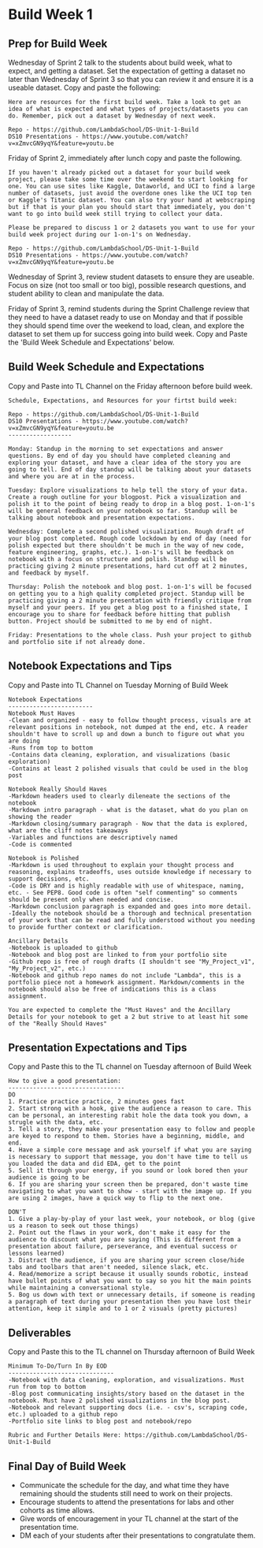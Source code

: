 # Build Week 1

## Prep for Build Week
Wednesday of Sprint 2 talk to the students about build week, what to expect, and getting a dataset. Set the expectation of getting a dataset no later than Wednesday of Sprint 3 so that you can review it and ensure it is a useable dataset. Copy and paste the following:

```
Here are resources for the first build week. Take a look to get an idea of what is expected and what types of projects/datasets you can do. Remember, pick out a dataset by Wednesday of next week.

Repo - https://github.com/LambdaSchool/DS-Unit-1-Build
DS10 Presentations - https://www.youtube.com/watch?v=xZmvcGN9yqY&feature=youtu.be
```

Friday of Sprint 2, immediately after lunch copy and paste the following.
```
If you haven't already picked out a dataset for your build week project, please take some time over the weekend to start looking for one. You can use sites like Kaggle, Dataworld, and UCI to find a large number of datasets, just avoid the overdone ones like the UCI top ten or Kaggle's Titanic dataset. You can also try your hand at webscraping but if that is your plan you should start that immediately, you don't want to go into build week still trying to collect your data. 

Please be prepared to discuss 1 or 2 datasets you want to use for your build week project during our 1-on-1's on Wednesday.

Repo - https://github.com/LambdaSchool/DS-Unit-1-Build
DS10 Presentations - https://www.youtube.com/watch?v=xZmvcGN9yqY&feature=youtu.be
```

Wednesday of Sprint 3, review student datasets to ensure they are useable. Focus on size (not too small or too big), possible research questions, and student ability to clean and manipulate the data.

Friday of Sprint 3, remind students during the Sprint Challenge review that they need to have a dataset ready to use on Monday and that if possible they should spend time over the weekend to load, clean, and explore the dataset to set them up for success going into build week. Copy and Paste the 'Build Week Schedule and Expectations' below.

## Build Week Schedule and Expectations

Copy and Paste into TL Channel on the Friday afternoon before build week.
```
Schedule, Expectations, and Resources for your firtst build week:

Repo - https://github.com/LambdaSchool/DS-Unit-1-Build
DS10 Presentations - https://www.youtube.com/watch?v=xZmvcGN9yqY&feature=youtu.be
------------------

Monday: Standup in the morning to set expectations and answer questions. By end of day you should have completed cleaning and exploring your dataset, and have a clear idea of the story you are going to tell. End of day standup will be talking about your datasets and where you are at in the process.

Tuesday: Explore visualizations to help tell the story of your data. Create a rough outline for your blogpost. Pick a visualization and polish it to the point of being ready to drop in a blog post. 1-on-1's will be general feedback on your notebook so far. Standup will be talking about notebook and presentation expectations.

Wednesday: Complete a second polished visualization. Rough draft of your blog post completed. Rough code lockdown by end of day (need for polish expected but there shouldn't be much in the way of new code, feature engineering, graphs, etc.). 1-on-1's will be feedback on notebook with a focus on structure and polish. Standup will be practicing giving 2 minute presentations, hard cut off at 2 minutes, and feedback by myself.

Thursday: Polish the notebook and blog post. 1-on-1's will be focused on getting you to a high quality completed project. Standup will be practicing giving a 2 minute presentation with friendly critique from myself and your peers. If you get a blog post to a finished state, I encourage you to share for feedback before hitting that publish button. Project should be submitted to me by end of night.

Friday: Presentations to the whole class. Push your project to github and portfolio site if not already done.
```

## Notebook Expectations and Tips
Copy and Paste into TL Channel on Tuesday Morning of Build Week
```
Notebook Expectations
------------------------
Notebook Must Haves
-Clean and organized - easy to follow thought process, visuals are at relevant positions in notebook, not dumped at the end, etc. A reader shouldn't have to scroll up and down a bunch to figure out what you are doing
-Runs from top to bottom
-Contains data cleaning, exploration, and visualizations (basic exploration)
-Contains at least 2 polished visuals that could be used in the blog post

Notebook Really Should Haves
-Markdown headers used to clearly dileneate the sections of the notebook
-Markdown intro paragraph - what is the dataset, what do you plan on showing the reader
-Markdown closing/summary paragraph - Now that the data is explored, what are the cliff notes takeaways
-Variables and functions are descriptively named
-Code is commented

Notebook is Polished
-Markdown is used throughout to explain your thought process and reasoning, explains tradeoffs, uses outside knowledge if necessary to support decisions, etc.
-Code is DRY and is highly readable with use of whitespace, naming, etc. - See PEP8. Good code is often "self commenting" so comments should be present only when needed and concise.
-Markdown conclusion paragraph is expanded and goes into more detail.
-Ideally the notebook should be a thorough and technical presentation of your work that can be read and fully understood without you needing to provide further context or clarification.

Ancillary Details
-Notebook is uploaded to github
-Notebook and blog post are linked to from your portfolio site
-Github repo is free of rough drafts (I shouldn't see "My_Project_v1", "My_Project_v2", etc.)
-Notebook and github repo names do not include "Lambda", this is a portfolio piece not a homework assignment. Markdown/comments in the notebook should also be free of indications this is a class assignment.

You are expected to complete the "Must Haves" and the Ancillary Details for your notebook to get a 2 but strive to at least hit some of the "Really Should Haves"
```

## Presentation Expectations and Tips
Copy and Paste this to the TL channel on Tuesday afternoon of Build Week
```
How to give a good presentation:
---------------------------------
DO
1. Practice practice practice, 2 minutes goes fast
2. Start strong with a hook, give the audience a reason to care. This can be personal, an interesting rabit hole the data took you down, a strugle with the data, etc.
3. Tell a story, they make your presentation easy to follow and people are keyed to respond to them. Stories have a beginning, middle, and end.
4. Have a simple core message and ask yourself if what you are saying is necessary to support that message, you don't have time to tell us you loaded the data and did EDA, get to the point
5. Sell it through your energy, if you sound or look bored then your audience is going to be
6. If you are sharing your screen then be prepared, don't waste time navigating to what you want to show - start with the image up. If you are using 2 images, have a quick way to flip to the next one.

DON'T
1. Give a play-by-play of your last week, your notebook, or blog (give us a reason to seek out those things)
2. Point out the flaws in your work, don't make it easy for the audience to discount what you are saying (This is different from a presentation about failure, perseverance, and eventual success or lessons learned)
3. Distract the audience, if you are sharing your screen close/hide tabs and toolbars that aren't needed, silence slack, etc.
4. Read/memorize a script because it usually sounds robotic, instead have bullet points of what you want to say so you hit the main points while maintaining a conversational style.
5. Bog us down with text or unnecessary details, if someone is reading a paragraph of text during your presentation then you have lost their attention, keep it simple and to 1 or 2 visuals (pretty pictures)
```

## Deliverables
Copy and Paste this to the TL channel on Thursday afternoon of Build Week

```
Minimum To-Do/Turn In By EOD
------------------------------
-Notebook with data cleaning, exploration, and visualizations. Must run from top to bottom
-Blog post communicating insights/story based on the dataset in the notebook. Must have 2 polished visualizations in the blog post.
-Notebook and relevant supporting docs (i.e. - csv's, scraping code, etc.) uploaded to a github repo
-Portfolio site links to blog post and notebook/repo

Rubric and Further Details Here: https://github.com/LambdaSchool/DS-Unit-1-Build
```

## Final Day of Build Week
- Communicate the schedule for the day, and what time they have remaining should the students still need to work on their projects.
- Encourage students to attend the presentations for labs and other cohorts as time allows.
- Give words of encouragement in your TL channel at the start of the presentation time.
- DM each of your students after their presentations to congratulate them.
